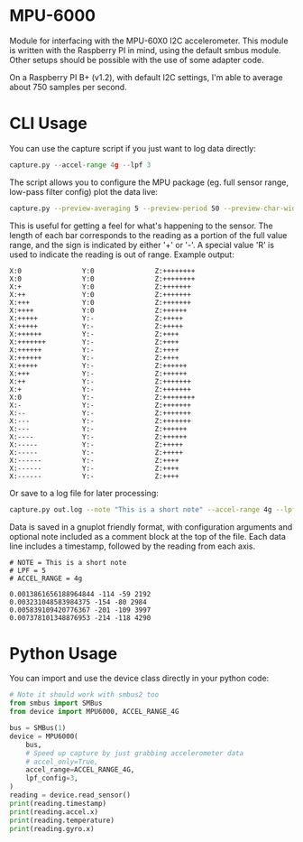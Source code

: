 # MPU-6000

Module for interfacing with the MPU-60X0 I2C accelerometer. This module is written with the Raspberry PI in mind, using the default smbus module. Other setups should be possible with the use of some adapter code.

On a Raspberry PI B+ (v1.2), with default I2C settings, I'm able to average about 750 samples per second.

# CLI Usage

You can use the capture script if you just want to log data directly:

```python
capture.py --accel-range 4g --lpf 3
```

The script allows you to configure the MPU package (eg. full sensor range, low-pass filter config) plot the data live:

```bash
capture.py --preview-averaging 5 --preview-period 50 --preview-char-width 15
```

This is useful for getting a feel for what's happening to the sensor. The length of each bar corresponds to the reading as a portion of the full value range, and the sign is indicated by either '+' or '-'. A special value 'R' is used to indicate the reading is out of range. Example output:

```
X:0               Y:0               Z:++++++++       
X:0               Y:0               Z:++++++++       
X:+               Y:0               Z:+++++++        
X:++              Y:0               Z:+++++++        
X:+++             Y:0               Z:+++++++        
X:++++            Y:0               Z:++++++         
X:+++++           Y:-               Z:+++++          
X:+++++           Y:-               Z:+++++          
X:++++++          Y:-               Z:++++           
X:+++++++         Y:-               Z:++++           
X:++++++          Y:-               Z:++++           
X:++++++          Y:-               Z:++++           
X:+++++           Y:-               Z:++++++         
X:+++             Y:-               Z:++++++         
X:++              Y:-               Z:+++++++        
X:+               Y:-               Z:+++++++        
X:0               Y:-               Z:++++++++       
X:-               Y:-               Z:+++++++        
X:--              Y:-               Z:+++++++        
X:---             Y:-               Z:+++++++        
X:---             Y:-               Z:++++++         
X:----            Y:-               Z:++++++         
X:-----           Y:-               Z:+++++          
X:-----           Y:-               Z:+++++          
X:------          Y:-               Z:++++           
X:------          Y:-               Z:++++           
X:------          Y:-               Z:++++           
```

Or save to a log file for later processing:

```bash
capture.py out.log --note "This is a short note" --accel-range 4g --lpf 5
```

Data is saved in a gnuplot friendly format, with configuration arguments and optional note included as a comment block at the top of the file. Each data line includes a timestamp, followed by the reading from each axis.

```
# NOTE = This is a short note
# LPF = 5
# ACCEL_RANGE = 4g

0.0013861656188964844 -114 -59 2192
0.003231048583984375 -154 -80 2984
0.005839109420776367 -201 -109 3997
0.007378101348876953 -214 -118 4290
```

# Python Usage

You can import and use the device class directly in your python code:

```python
# Note it should work with smbus2 too
from smbus import SMBus
from device import MPU6000, ACCEL_RANGE_4G

bus = SMBus(1)
device = MPU6000(
    bus,
    # Speed up capture by just grabbing accelerometer data
    # accel_only=True,
    accel_range=ACCEL_RANGE_4G,
    lpf_config=3,
)
reading = device.read_sensor()
print(reading.timestamp)
print(reading.accel.x)
print(reading.temperature)
print(reading.gyro.x)
```
